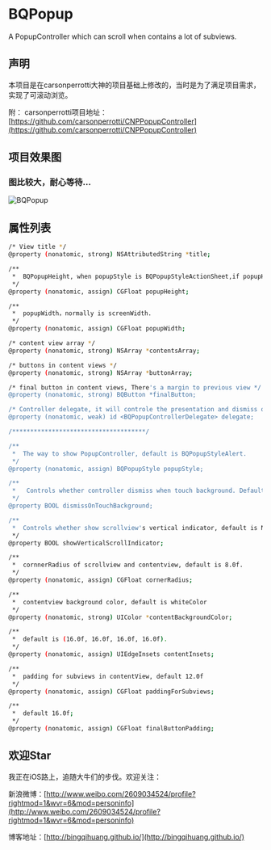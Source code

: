 # BQPopup
A PopupController which can scroll when contains a lot of subviews.

## 声明
本项目是在carsonperrotti大神的项目基础上修改的，当时是为了满足项目需求，实现了可滚动浏览。

附：
carsonperrotti项目地址：
[https://github.com/carsonperrotti/CNPPopupController](https://github.com/carsonperrotti/CNPPopupController)

## 项目效果图
### 图比较大，耐心等待...
![BQPopup](./BQPopupController/BQPopup.gif)

## 属性列表

```bash
/* View title */
@property (nonatomic, strong) NSAttributedString *title;

/**
 *  BQPopupHeight, when popupStyle is BQPopupStyleActionSheet,if popupHeight less than or equal keyWindow.frame.size.height/2, the final popupHeight is popupHeight, or it will be setted as keyWindow.frame.size.height/2.
 */
@property (nonatomic, assign) CGFloat popupHeight;

/**
 *  popupWidth，normally is screenWidth.
 */
@property (nonatomic, assign) CGFloat popupWidth;

/* content view array */
@property (nonatomic, strong) NSArray *contentsArray;

/* buttons in content views */
@property (nonatomic, strong) NSArray *buttonArray;

/* final button in content views, There's a margin to previous view */
@property (nonatomic, strong) BQButton *finalButton;

/* Controller delegate, it will controle the presentation and dismiss of the controller */
@property (nonatomic, weak) id <BQPopupControllerDelegate> delegate;

/*************************************/

/**
 *  The way to show PopupController, default is BQPopupStyleAlert.
 */
@property (nonatomic, assign) BQPopupStyle popupStyle;

/**
 *   Controls whether controller dismiss when touch background. Default Yes.
 */
@property BOOL dismissOnTouchBackground;

/**
 *  Controls whether show scrollview's vertical indicator, default is NO.
 */
@property BOOL showVerticalScrollIndicator;

/**
 *  cornnerRadius of scrollview and contentview, default is 8.0f.
 */
@property (nonatomic, assign) CGFloat cornerRadius;

/**
 *  contentview background color, default is whiteColor
 */
@property (nonatomic, strong) UIColor *contentBackgroundColor;

/**
 *  default is (16.0f, 16.0f, 16.0f, 16.0f).
 */
@property (nonatomic, assign) UIEdgeInsets contentInsets;

/**
 *  padding for subviews in contentView, default 12.0f
 */
@property (nonatomic, assign) CGFloat paddingForSubviews;

/**
 *  default 16.0f;
 */
@property (nonatomic, assign) CGFloat finalButtonPadding;

```

## 欢迎Star
我正在iOS路上，追随大牛们的步伐。欢迎关注：

新浪微博：[http://www.weibo.com/2609034524/profile?rightmod=1&wvr=6&mod=personinfo](http://www.weibo.com/2609034524/profile?rightmod=1&wvr=6&mod=personinfo)

博客地址：[http://bingqihuang.github.io/](http://bingqihuang.github.io/)

